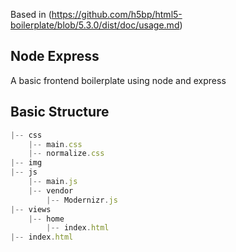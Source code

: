 Based in (https://github.com/h5bp/html5-boilerplate/blob/5.3.0/dist/doc/usage.md)

## Node Express
A basic frontend boilerplate using node and express

## Basic Structure

```javascript
|-- css
    |-- main.css
    |-- normalize.css
|-- img
|-- js
    |-- main.js
    |-- vendor
        |-- Modernizr.js
|-- views
    |-- home
        |-- index.html
|-- index.html
```

